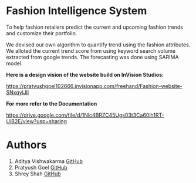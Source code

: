 # Fashion Intelligence System

To help fashion retailers predict the current and upcoming fashion trends and customize their portfolio. 

We devised our own algorithm to quantify trend using the fashion attributes. We alloted the current trend score from using keyword search volume extracted from google trends. The forecasting was done using SARIMA model. 

**Here is a design vision of the website build on InVision Studios:**

https://pratyushgoel102666.invisionapp.com/freehand/Fashion-website-SNxqylJli

**For more refer to the Documentation**

https://drive.google.com/file/d/1Nlc4BRZC45Ugs03t3Ca60lh1RT-UiB2E/view?usp=sharing

# Authors
1. Aditya Vishwakarma [GitHub](https://github.com/adivish1999) 
2. Pratyush Goel [GitHub](https://github.com/GoelPratyush)
3. Shrey Shah  [GitHub](https://github.com/imshreyshah)
